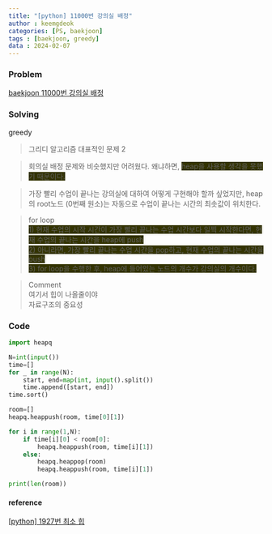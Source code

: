 ```yaml
---
title: "[python] 11000번 강의실 배정"
author : keemgdeok
categories: [PS, baekjoon]
tags : [baekjoon, greedy]
data : 2024-02-07
---
```



### Problem
[baekjoon 11000번 강의실 배정](https://www.acmicpc.net/problem/11000)



### Solving  
greedy  
> 그리디 알고리즘 대표적인 문제 2  

> 회의실 배정 문제와 비슷했지만 어려웠다. 왜냐하면, <span style="background-color:#333300"> heap을 사용할 생각을 못했기 때문이다. </span>

> 가장 빨리 수업이 끝나는 강의실에 대하여 어떻게 구현해야 할까 싶었지만, heap의 root노드 (0번째 원소)는 자동으로 수업이 끝나는 시간의 최솟값이 위치한다.  

> for loop  
> <span style="background-color:#333300"> 1\) 현재 수업의 시작 시간이 가장 빨리 끝나는 수업 시간보다 일찍 시작한다면, 현재 수업의 끝나는 시간을 heap에 push  </span>  
> <span style="background-color:#333300"> 2\) 아니라면, 가장 빨리 끝나는 수업 시간을 pop하고, 현재 수업의 끝나는 시간을 push  </span>  
> <span style="background-color:#333300"> 3\) for loop을 수행한 후, heap에 들어있는 노드의 개수가 강의실의 개수이다. </span>  


> Comment  
> 여기서 힙이 나올줄이야  
> 자료구조의 중요성






### Code
```py
import heapq

N=int(input())
time=[]
for _ in range(N):
    start, end=map(int, input().split())
    time.append([start, end])
time.sort()

room=[]
heapq.heappush(room, time[0][1])

for i in range(1,N):
    if time[i][0] < room[0]:
        heapq.heappush(room, time[i][1])
    else:
        heapq.heappop(room)
        heapq.heappush(room, time[i][1])

print(len(room))

```


#### reference
[[python] 1927번 최소 힙](https://keemgdeok.github.io/posts/1927/)